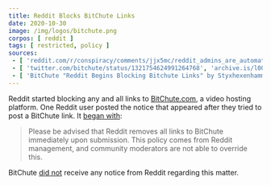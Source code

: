 ```yaml
---
title: Reddit Blocks BitChute Links
date: 2020-10-30
image: /img/logos/bitchute.png
corpos: [ reddit ]
tags: [ restricted, policy ]
sources:
 - [ 'reddit.com/r/conspiracy/comments/jjx5mc/reddit_admins_are_automatically_removing_links_to/', 'archive.is/woA8V' ]
 - [ 'twitter.com/bitchute/status/1321754624991264768', 'archive.is/l003e' ]
 - [ 'BitChute "Reddit Begins Blocking Bitchute Links" by Styxhexenhammer666 (30 Oct 2020)', 'www.bitchute.com/video/c4LtmOxPjCI/' ]
---
```


Reddit started blocking any and all links to
[BitChute.com](https://bitchute.com/), a video hosting platform. One Reddit
user posted the notice that appeared after they tried to post a BitChute link.
It [began with](https://archive.is/woA8V#selection-2193.0-2193.186):

> Please be advised that Reddit removes all links to BitChute immediately upon
> submission. This policy comes from Reddit management, and community
> moderators are not able to override this.

BitChute [did not](https://archive.is/l003e) receive any notice from Reddit
regarding this matter.
